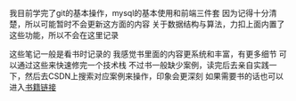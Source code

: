 我目前学完了git的基本操作，mysql的基本使用和前端三件套
因为记得十分清楚，所以可能暂时不会更新这方面的内容
关于数据结构与算法，力扣上面内置了这些功能，所以不会在这里记录

这些笔记一般是看书时记录的
我感觉书里面的内容更系统和丰富，有更多细节
可以通过这些来快速修完一个技术栈
不过书一般缺少案例，读完后去亲自实践一下，然后去CSDN上搜索对应案例来操作，印象会更深刻
如果需要书的话也可以进入[书籍链接](https://pan.baidu.com/s/17QVrsN7bq1cGdaP38DxyuQ?pwd=u3nk )

